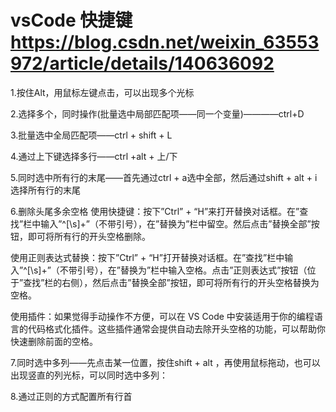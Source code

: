 # vsCode 快捷键  https://blog.csdn.net/weixin_63553972/article/details/140636092
1.按住Alt，用鼠标左键点击，可以出现多个光标

2.选择多个，同时操作(批量选中局部匹配项——同一个变量)————ctrl+D

3.批量选中全局匹配项——ctrl + shift + L

4.通过上下键选择多行——ctrl +alt + 上/下 

5.同时选中所有行的末尾——首先通过ctrl + a选中全部，然后通过shift + alt + i选择所有行的末尾

6.删除头尾多余空格 
使用快捷键：按下”Ctrl” + “H”来打开替换对话框。在”查找”栏中输入”^[\s]+”（不带引号），在”替换为”栏中留空。然后点击”替换全部”按钮，即可将所有行的开头空格删除。

使用正则表达式替换：按下”Ctrl” + “H”打开替换对话框。在”查找”栏中输入”^[\s]+”（不带引号），在”替换为”栏中输入空格。点击”正则表达式”按钮（位于”查找”栏的右侧），然后点击”替换全部”按钮，即可将所有行的开头空格替换为空格。

使用插件：如果觉得手动操作不方便，可以在 VS Code 中安装适用于你的编程语言的代码格式化插件。这些插件通常会提供自动去除开头空格的功能，可以帮助你快速删除前面的空格。

7.同时选中多列——先点击某一位置，按住shift + alt ，再使用鼠标拖动，也可以出现竖直的列光标，可以同时选中多列：

8.通过正则的方式配置所有行首



